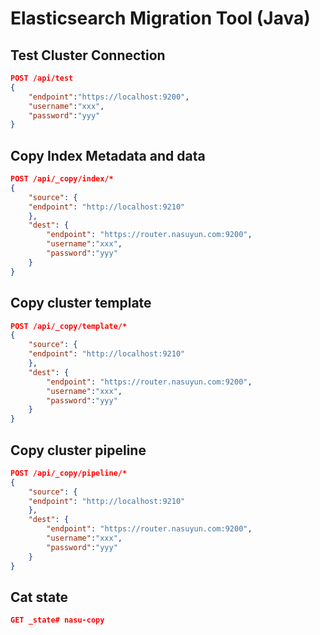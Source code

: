 
# Elasticsearch Migration Tool (Java)


## Test Cluster Connection

```json
POST /api/test
{
	"endpoint":"https://localhost:9200",
	"username":"xxx",
	"password":"yyy"
}
```

## Copy Index Metadata and data

```json
POST /api/_copy/index/*
{
	"source": {
    "endpoint": "http://localhost:9210"
	},
	"dest": {
		"endpoint": "https://router.nasuyun.com:9200",
		"username":"xxx",
		"password":"yyy"		
	}
}
```

## Copy cluster template

```json
POST /api/_copy/template/*
{
	"source": {
    "endpoint": "http://localhost:9210"
	},
	"dest": {
		"endpoint": "https://router.nasuyun.com:9200",
		"username":"xxx",
		"password":"yyy"		
	}
}
```

## Copy cluster pipeline

```json
POST /api/_copy/pipeline/*
{
	"source": {
    "endpoint": "http://localhost:9210"
	},
	"dest": {
		"endpoint": "https://router.nasuyun.com:9200",
		"username":"xxx",
		"password":"yyy"		
	}
}
```

## Cat state 
```json
GET _state# nasu-copy
```
